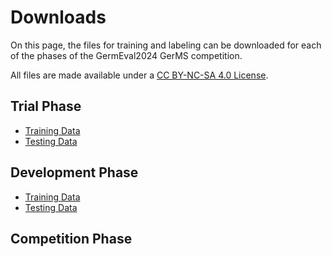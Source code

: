 # Downloads                

On this page, the files for training and labeling can be downloaded 
for each of the phases of the GermEval2024 GerMS competition.

All files are made available under a [CC BY-NC-SA 4.0 License](https://creativecommons.org/licenses/by-nc-sa/4.0/deed.en).


## Trial Phase

* [Training Data](data/germeval-trial-train.jsonl)
* [Testing Data](data/germeval-trial-test.jsonl)


## Development Phase

* [Training Data](data/germeval-development-train.jsonl)
* [Testing Data](data/germeval-development-test.jsonl)



## Competition Phase
